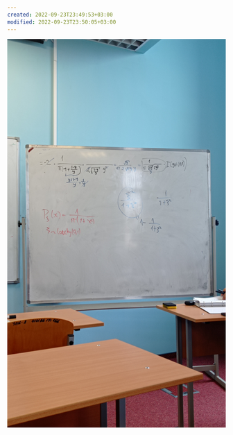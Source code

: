```yaml
---
created: 2022-09-23T23:49:53+03:00
modified: 2022-09-23T23:50:05+03:00
---
```


![Image](./126686d237733bd7d547a4ed5e27e28e.jpg)
